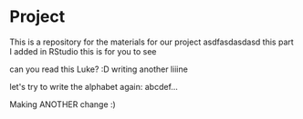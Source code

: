 # Project
This is a repository for the materials for our project
asdfasdasdasd
this part I added in RStudio
this is for you to see


can you read this Luke? :D
writing another liiine


let's try to write the alphabet again: abcdef...


Making ANOTHER  change :) 